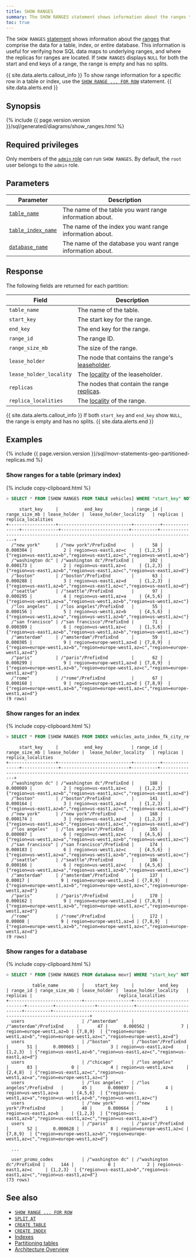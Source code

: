 ```yaml
---
title: SHOW RANGES
summary: The SHOW RANGES statement shows information about the ranges that comprise the data for a table, index, or entire database.
toc: true
---
```


The `SHOW RANGES` [statement](sql-statements.html) shows information about the [ranges](architecture/overview.html#glossary) that comprise the data for a table, index, or entire database. This information is useful for verifying how SQL data maps to underlying ranges, and where the replicas for ranges are located. If `SHOW RANGES` displays `NULL` for both the start and end keys of a range, the range is empty and has no splits.

{{ site.data.alerts.callout_info }}
To show range information for a specific row in a table or index, use the [`SHOW RANGE ... FOR ROW`](show-range-for-row.html) statement.
{{ site.data.alerts.end }}

## Synopsis

<div>
{%  include {{  page.version.version  }}/sql/generated/diagrams/show_ranges.html %}
</div>

## Required privileges

Only members of the [`admin` role](authorization.html#admin-role) can run `SHOW RANGES`. By default, the `root` user belongs to the `admin` role.

## Parameters

Parameter | Description
----------|------------
[`table_name`](sql-grammar.html#table_name) | The name of the table you want range information about.
[`table_index_name`](sql-grammar.html#table_index_name) | The name of the index you want range information about.
[`database_name`](sql-grammar.html#database_name) | The name of the database you want range information about.

## Response

The following fields are returned for each partition:

Field | Description
------|------------
`table_name` | The name of the table.
`start_key` | The start key for the range.
`end_key` | The end key for the range.
`range_id` | The range ID.
`range_size_mb` | The size of the range.
`lease_holder` | The node that contains the range's [leaseholder](architecture/overview.html#glossary).
`lease_holder_locality` | The [locality](cockroach-start.html#locality) of the leaseholder.
`replicas` | The nodes that contain the range [replicas](architecture/overview.html#glossary).
`replica_localities` | The [locality](cockroach-start.html#locality) of the range.

{{ site.data.alerts.callout_info }}
If both `start_key` and `end_key` show `NULL`, the range is empty and has no splits.
{{ site.data.alerts.end }}

## Examples

{%  include {{ page.version.version }}/sql/movr-statements-geo-partitioned-replicas.md %}

### Show ranges for a table (primary index)

{%  include copy-clipboard.html %}
~~~ sql
> SELECT * FROM [SHOW RANGES FROM TABLE vehicles] WHERE "start_key" NOT LIKE '%Prefix%';
~~~
~~~
     start_key     |          end_key           | range_id | range_size_mb | lease_holder |  lease_holder_locality   | replicas |                                 replica_localities
+------------------+----------------------------+----------+---------------+--------------+--------------------------+----------+------------------------------------------------------------------------------------+
  /"new york"      | /"new york"/PrefixEnd      |       58 |      0.000304 |            2 | region=us-east1,az=c     | {1,2,5}  | {"region=us-east1,az=b","region=us-east1,az=c","region=us-west1,az=b"}
  /"washington dc" | /"washington dc"/PrefixEnd |      102 |      0.000173 |            2 | region=us-east1,az=c     | {1,2,3}  | {"region=us-east1,az=b","region=us-east1,az=c","region=us-east1,az=d"}
  /"boston"        | /"boston"/PrefixEnd        |       63 |      0.000288 |            3 | region=us-east1,az=d     | {1,2,3}  | {"region=us-east1,az=b","region=us-east1,az=c","region=us-east1,az=d"}
  /"seattle"       | /"seattle"/PrefixEnd       |       97 |      0.000295 |            4 | region=us-west1,az=a     | {4,5,6}  | {"region=us-west1,az=a","region=us-west1,az=b","region=us-west1,az=c"}
  /"los angeles"   | /"los angeles"/PrefixEnd   |       55 |      0.000156 |            5 | region=us-west1,az=b     | {4,5,6}  | {"region=us-west1,az=a","region=us-west1,az=b","region=us-west1,az=c"}
  /"san francisco" | /"san francisco"/PrefixEnd |       71 |      0.000309 |            6 | region=us-west1,az=c     | {1,5,6}  | {"region=us-east1,az=b","region=us-west1,az=b","region=us-west1,az=c"}
  /"amsterdam"     | /"amsterdam"/PrefixEnd     |       59 |      0.000305 |            9 | region=europe-west1,az=d | {7,8,9}  | {"region=europe-west1,az=b","region=europe-west1,az=c","region=europe-west1,az=d"}
  /"paris"         | /"paris"/PrefixEnd         |       62 |      0.000299 |            9 | region=europe-west1,az=d | {7,8,9}  | {"region=europe-west1,az=b","region=europe-west1,az=c","region=europe-west1,az=d"}
  /"rome"          | /"rome"/PrefixEnd          |       67 |      0.000168 |            9 | region=europe-west1,az=d | {7,8,9}  | {"region=europe-west1,az=b","region=europe-west1,az=c","region=europe-west1,az=d"}
(9 rows)
~~~

### Show ranges for an index

{%  include copy-clipboard.html %}
~~~ sql
> SELECT * FROM [SHOW RANGES FROM INDEX vehicles_auto_index_fk_city_ref_users] WHERE "start_key" NOT LIKE '%Prefix%';
~~~
~~~
     start_key     |          end_key           | range_id | range_size_mb | lease_holder |  lease_holder_locality   | replicas |                                 replica_localities
+------------------+----------------------------+----------+---------------+--------------+--------------------------+----------+------------------------------------------------------------------------------------+
  /"washington dc" | /"washington dc"/PrefixEnd |      188 |      0.000089 |            2 | region=us-east1,az=c     | {1,2,3}  | {"region=us-east1,az=b","region=us-east1,az=c","region=us-east1,az=d"}
  /"boston"        | /"boston"/PrefixEnd        |      141 |      0.000164 |            3 | region=us-east1,az=d     | {1,2,3}  | {"region=us-east1,az=b","region=us-east1,az=c","region=us-east1,az=d"}
  /"new york"      | /"new york"/PrefixEnd      |      168 |      0.000174 |            3 | region=us-east1,az=d     | {1,2,3}  | {"region=us-east1,az=b","region=us-east1,az=c","region=us-east1,az=d"}
  /"los angeles"   | /"los angeles"/PrefixEnd   |      165 |      0.000087 |            6 | region=us-west1,az=c     | {4,5,6}  | {"region=us-west1,az=a","region=us-west1,az=b","region=us-west1,az=c"}
  /"san francisco" | /"san francisco"/PrefixEnd |      174 |      0.000183 |            6 | region=us-west1,az=c     | {4,5,6}  | {"region=us-west1,az=a","region=us-west1,az=b","region=us-west1,az=c"}
  /"seattle"       | /"seattle"/PrefixEnd       |      186 |      0.000166 |            6 | region=us-west1,az=c     | {4,5,6}  | {"region=us-west1,az=a","region=us-west1,az=b","region=us-west1,az=c"}
  /"amsterdam"     | /"amsterdam"/PrefixEnd     |      137 |       0.00017 |            9 | region=europe-west1,az=d | {7,8,9}  | {"region=europe-west1,az=b","region=europe-west1,az=c","region=europe-west1,az=d"}
  /"paris"         | /"paris"/PrefixEnd         |      170 |      0.000162 |            9 | region=europe-west1,az=d | {7,8,9}  | {"region=europe-west1,az=b","region=europe-west1,az=c","region=europe-west1,az=d"}
  /"rome"          | /"rome"/PrefixEnd          |      172 |       0.00008 |            9 | region=europe-west1,az=d | {7,8,9}  | {"region=europe-west1,az=b","region=europe-west1,az=c","region=europe-west1,az=d"}
(9 rows)
~~~

### Show ranges for a database

{%  include copy-clipboard.html %}
~~~ sql
> SELECT * FROM [SHOW RANGES FROM database movr] WHERE "start_key" NOT LIKE '%Prefix%';
~~~
~~~
          table_name         |    start_key     |          end_key           | range_id | range_size_mb | lease_holder |  lease_holder_locality   | replicas |                                 replica_localities
+----------------------------+------------------+----------------------------+----------+---------------+--------------+--------------------------+----------+------------------------------------------------------------------------------------+
  users                      | /"amsterdam"     | /"amsterdam"/PrefixEnd     |       47 |      0.000562 |            7 | region=europe-west1,az=b | {7,8,9}  | {"region=europe-west1,az=b","region=europe-west1,az=c","region=europe-west1,az=d"}
  users                      | /"boston"        | /"boston"/PrefixEnd        |       51 |      0.000665 |            3 | region=us-east1,az=d     | {1,2,3}  | {"region=us-east1,az=b","region=us-east1,az=c","region=us-east1,az=d"}
  users                      | /"chicago"       | /"los angeles"             |       83 |             0 |            4 | region=us-west1,az=a     | {2,4,8}  | {"region=us-east1,az=c","region=us-west1,az=a","region=europe-west1,az=c"}
  users                      | /"los angeles"   | /"los angeles"/PrefixEnd   |       45 |      0.000697 |            4 | region=us-west1,az=a     | {4,5,6}  | {"region=us-west1,az=a","region=us-west1,az=b","region=us-west1,az=c"}
  users                      | /"new york"      | /"new york"/PrefixEnd      |       48 |      0.000664 |            1 | region=us-east1,az=b     | {1,2,3}  | {"region=us-east1,az=b","region=us-east1,az=c","region=us-east1,az=d"}
  users                      | /"paris"         | /"paris"/PrefixEnd         |       52 |      0.000628 |            8 | region=europe-west1,az=c | {7,8,9}  | {"region=europe-west1,az=b","region=europe-west1,az=c","region=europe-west1,az=d"}

  ...

  user_promo_codes           | /"washington dc" | /"washington dc"/PrefixEnd |      144 |             0 |            2 | region=us-east1,az=c     | {1,2,3}  | {"region=us-east1,az=b","region=us-east1,az=c","region=us-east1,az=d"}
(73 rows)
~~~

## See also

- [`SHOW RANGE ... FOR ROW`](show-range-for-row.html)
- [`SPLIT AT`](split-at.html)
- [`CREATE TABLE`](create-table.html)
- [`CREATE INDEX`](create-index.html)
- [Indexes](indexes.html)
- [Partitioning tables](partitioning.html)
- [Architecture Overview](architecture/overview.html)
